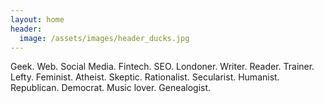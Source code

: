 ```yaml
---
layout: home
header:
  image: /assets/images/header_ducks.jpg
---
```

 Geek.
 Web.
 Social Media.
 Fintech.
 SEO.
 Londoner.
 Writer.
 Reader.
 Trainer.
 Lefty.
 Feminist.
 Atheist.
 Skeptic.
 Rationalist.
 Secularist.
 Humanist.
 Republican.
 Democrat.
 Music lover.
 Genealogist.
